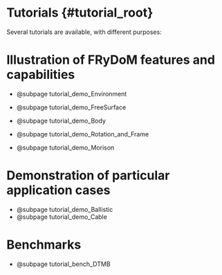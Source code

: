 Tutorials {#tutorial_root}
==========================

Several tutorials are available, with different purposes:

Illustration of FRyDoM features and capabilities
================================================

-   @subpage tutorial_demo_Environment
    
-   @subpage tutorial_demo_FreeSurface
    
-   @subpage tutorial_demo_Body

-   @subpage tutorial_demo_Rotation_and_Frame
    
-   @subpage tutorial_demo_Morison


Demonstration of particular application cases
=============================================

-   @subpage tutorial_demo_Ballistic
-   @subpage tutorial_demo_Cable

Benchmarks
==========

-   @subpage tutorial_bench_DTMB